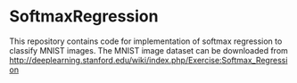 # SoftmaxRegression
This repository contains code for implementation of softmax regression to classify MNIST images. The MNIST image dataset can be downloaded from http://deeplearning.stanford.edu/wiki/index.php/Exercise:Softmax_Regression
